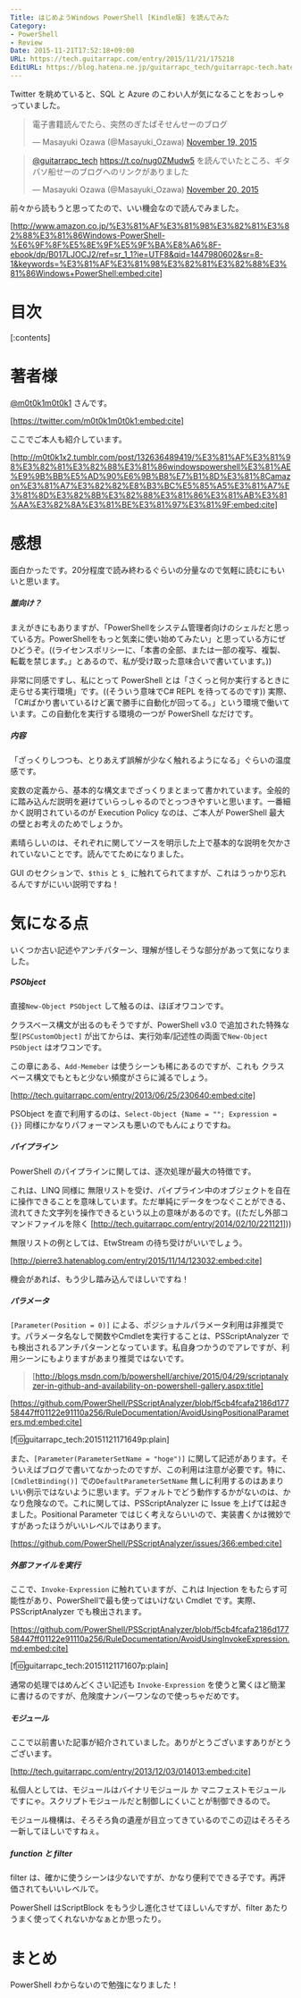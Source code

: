 ```yaml
---
Title: はじめようWindows PowerShell [Kindle版] を読んでみた
Category:
- PowerShell
- Review
Date: 2015-11-21T17:52:18+09:00
URL: https://tech.guitarrapc.com/entry/2015/11/21/175218
EditURL: https://blog.hatena.ne.jp/guitarrapc_tech/guitarrapc-tech.hatenablog.com/atom/entry/6653586347146000055
---
```


Twitter を眺めていると、SQL と Azure のこわい人が気になることをおっしゃっていました。

<blockquote class="twitter-tweet" lang="en"><p lang="ja" dir="ltr">電子書籍読んでたら、突然のぎたぱそせんせーのブログ</p>&mdash; Masayuki Ozawa (@Masayuki_Ozawa) <a href="https://twitter.com/Masayuki_Ozawa/status/667139015225638912">November 19, 2015</a></blockquote>
<script async src="//platform.twitter.com/widgets.js" charset="utf-8"></script>

<blockquote class="twitter-tweet" lang="en"><p lang="ja" dir="ltr"><a href="https://twitter.com/guitarrapc_tech">@guitarrapc_tech</a> <a href="https://t.co/nug0ZMudw5">https://t.co/nug0ZMudw5</a> を読んでいたところ、ギタパソ船せーのブログへのリンクがありました</p>&mdash; Masayuki Ozawa (@Masayuki_Ozawa) <a href="https://twitter.com/Masayuki_Ozawa/status/667505314338467841">November 20, 2015</a></blockquote>
<script async src="//platform.twitter.com/widgets.js" charset="utf-8"></script>

前々から読もうと思ってたので、いい機会なので読んでみました。

[http://www.amazon.co.jp/%E3%81%AF%E3%81%98%E3%82%81%E3%82%88%E3%81%86Windows-PowerShell-%E6%9F%8F%E5%8E%9F%E5%9F%BA%E8%A6%8F-ebook/dp/B017LJOCJ2/ref=sr_1_1?ie=UTF8&qid=1447980602&sr=8-1&keywords=%E3%81%AF%E3%81%98%E3%82%81%E3%82%88%E3%81%86Windows+PowerShell:embed:cite]

# 目次

[:contents]

# 著者様

[@m0t0k1m0t0k1](https://twitter.com/m0t0k1m0t0k1) さんです。

[https://twitter.com/m0t0k1m0t0k1:embed:cite]

ここでご本人も紹介しています。

[http://m0t0k1x2.tumblr.com/post/132636489419/%E3%81%AF%E3%81%98%E3%82%81%E3%82%88%E3%81%86windowspowershell%E3%81%AE%E9%9B%BB%E5%AD%90%E6%9B%B8%E7%B1%8D%E3%81%8Camazon%E3%81%A7%E3%82%82%E8%B3%BC%E5%85%A5%E3%81%A7%E3%81%8D%E3%82%8B%E3%82%88%E3%81%86%E3%81%AB%E3%81%AA%E3%82%8A%E3%81%BE%E3%81%97%E3%81%9F:embed:cite]

# 感想

面白かったです。20分程度で読み終わるぐらいの分量なので気軽に読むにもいいと思います。

##### 誰向け？

まえがきにもありますが、「PowerShellをシステム管理者向けのシェルだと思っている方。PowerShellをもっと気楽に使い始めてみたい」と思っている方にぜひどうぞ。((ライセンスポリシーに、「本書の全部、または一部の複写、複製、転載を禁じます。」とあるので、私が受け取った意味合いで書いています。))

非常に同感ですし、私にとって PowerShell とは「さくっと何か実行するときに走らせる実行環境」です。((そういう意味でC# REPL を待ってるのです)) 実際、「C#ばかり書いているけど裏で勝手に自動化が回ってる。」という環境で働いています。この自動化を実行する環境の一つが PowerShell なだけです。

##### 内容

「ざっくりしつつも、とりあえず誤解が少なく触れるようになる」ぐらいの温度感です。

変数の定義から、基本的な構文までざっくりまとまって書かれています。全般的に踏み込んだ説明を避けていらっしゃるのでとっつきやすいと思います。一番細かく説明されているのが Execution Policy なのは、ご本人が PowerShell 最大の壁とお考えのためでしょうか。

素晴らしいのは、それぞれに関してソースを明示した上で基本的な説明を欠かされていないことです。読んでてためになりました。

GUI のセクションで、```$this``` と ```$_``` に触れてられてますが、これはうっかり忘れるんですがにいい説明ですね！

# 気になる点

いくつか古い記述やアンチパターン、理解が怪しそうな部分があって気になりました。

##### PSObject

直接```New-Object PSObject``` して触るのは、ほぼオワコンです。

クラスベース構文が出るのもそうですが、PowerShell v3.0 で追加された特殊な型```[PSCustomObject]``` が出てからは、実行効率/記述性の両面で```New-Object PSObject``` はオワコンです。

この章にある、```Add-Memeber``` は使うシーンも稀にあるのですが、これも クラスベース構文でもともと少ない頻度がさらに減るでしょう。

[http://tech.guitarrapc.com/entry/2013/06/25/230640:embed:cite]

PSObject を直で利用するのは、```Select-Object {Name = ""; Expression = {}}``` 同様にかなりパフォーマンスも悪いのでもんにょりですね。

##### パイプライン

PowerShell のパイプラインに関しては、逐次処理が最大の特徴です。

これは、LINQ 同様に 無限リストを受け、パイプライン中のオブジェクトを自在に操作できることを意味しています。ただ単純にデータをつなぐことができる、流れてきた文字列を操作できるという以上の意味があるのです。((ただし外部コマンドファイルを除く [http://tech.guitarrapc.com/entry/2014/02/10/221121]))

無限リストの例としては、EtwStream の待ち受けがいいでしょう。

[http://pierre3.hatenablog.com/entry/2015/11/14/123032:embed:cite]

機会があれば、もう少し踏み込んでほしいですね！

##### パラメータ

```[Parameter(Position = 0)]``` による、ポジショナルパラメータ利用は非推奨です。パラメータ名なしで関数やCmdletを実行することは、PSScriptAnalyzer でも検出されるアンチパターンとなっています。私自身つかうのでアレですが、利用シーンにもよりますがあまり推奨ではないです。

> [http://blogs.msdn.com/b/powershell/archive/2015/04/29/scriptanalyzer-in-github-and-availability-on-powershell-gallery.aspx:title]

[https://github.com/PowerShell/PSScriptAnalyzer/blob/f5cb4fcafa2186d17758447ff01122e91110a256/RuleDocumentation/AvoidUsingPositionalParameters.md:embed:cite]

[f:id:guitarrapc_tech:20151121171649p:plain]

また、```[Parameter(ParameterSetName = "hoge")]``` に関して記述があります。そういえばブログで書いてなかったのですが、この利用は注意が必要です。特に、```[CmdletBinding()]``` での```DefaultParameterSetName``` 無しに利用するのはあまりいい例示ではないように思います。デフォルトでどう動作するかがないのは、かなり危険なので。これに関しては、PSScriptAnalyzer に Issue を上げては起きました。Positional Parameter ではじく考えならいいので、実装書くかは微妙ですがあったほうがいいレベルではあります。

[https://github.com/PowerShell/PSScriptAnalyzer/issues/366:embed:cite]


##### 外部ファイルを実行

ここで、```Invoke-Expression``` に触れていますが、これは Injection をもたらす可能性があり、PowerShellで最も使ってはいけない Cmdlet です。実際、PSScriptAnalyzer でも検出されます。

[https://github.com/PowerShell/PSScriptAnalyzer/blob/f5cb4fcafa2186d17758447ff01122e91110a256/RuleDocumentation/AvoidUsingInvokeExpression.md:embed:cite]

[f:id:guitarrapc_tech:20151121171607p:plain]

通常の処理ではめんどくさい記述も ```Invoke-Expression``` を使うと驚くほど簡潔に書けるのですが、危険度ナンバーワンなので使っちゃだめです。

##### モジュール

ここで以前書いた記事が紹介されていました。ありがとうございますありがとうございます。

[http://tech.guitarrapc.com/entry/2013/12/03/014013:embed:cite]

私個人としては、モジュールはバイナリモジュール か マニフェストモジュールですにゃ。スクリプトモジュールだと制御しにくいことが制御できるので。

モジュール機構は、そろそろ負の遺産が目立ってきているのでこの辺はそろそろ一新してほしいですねぇ。

##### function と filter

filter は、確かに使うシーンは少ないですが、かなり便利でできる子です。再評価されてもいいレベルで。

PowerShell はScriptBlock をもう少し進化させてほしいんですが、filter あたりうまく使ってくれないかなぁとか思ったり。

# まとめ

PowerShell わからないので勉強になりました！
